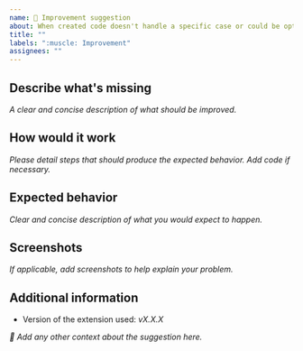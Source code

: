 ```yaml
---
name: 💪 Improvement suggestion
about: When created code doesn't handle a specific case or could be optimized
title: ""
labels: ":muscle: Improvement"
assignees: ""
---
```


## Describe what's missing

_A clear and concise description of what should be improved._

## How would it work

_Please detail steps that should produce the expected behavior. Add code if necessary._

## Expected behavior

_Clear and concise description of what you would expect to happen._

## Screenshots

_If applicable, add screenshots to help explain your problem._

## Additional information

- Version of the extension used: _vX.X.X_

_🔮‍ Add any other context about the suggestion here._

